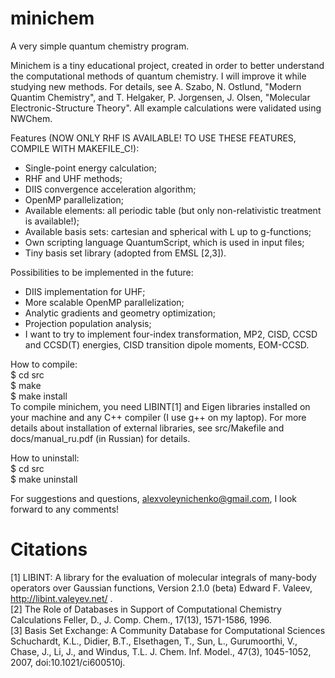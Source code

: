 # minichem
A very simple quantum chemistry program.

Minichem is a tiny educational project, created in order to better understand the computational methods of quantum chemistry. I will improve it while studying new methods.
For details, see A. Szabo, N. Ostlund, "Modern Quantim Chemistry", and T. Helgaker, P. Jorgensen, J. Olsen, "Molecular Electronic-Structure Theory". All example calculations were validated using NWChem.

Features (NOW ONLY RHF IS AVAILABLE! TO USE THESE FEATURES, COMPILE WITH MAKEFILE_C!):
 - Single-point energy calculation;
 - RHF and UHF methods;
 - DIIS convergence acceleration algorithm;
 - OpenMP parallelization;
 - Available elements: all periodic table (but only non-relativistic treatment is available!);
 - Available basis sets: cartesian and spherical with L up to g-functions;
 - Own scripting language QuantumScript, which is used in input files;
 - Tiny basis set library (adopted from EMSL [2,3]).

Possibilities to be implemented in the future:
 - DIIS implementation for UHF;
 - More scalable OpenMP parallelization;
 - Analytic gradients and geometry optimization;
 - Projection population analysis;
 - I want to try to implement four-index transformation, MP2, CISD, CCSD and CCSD(T) energies, CISD transition dipole moments, EOM-CCSD.

How to compile: <br>
 $ cd src <br>
 $ make <br>
 $ make install <br>
To compile minichem, you need LIBINT[1] and Eigen libraries installed on your machine and any C++ compiler (I use g++ on my laptop).
For more details about installation of external libraries, see src/Makefile and docs/manual_ru.pdf (in Russian) for details.

How to uninstall: <br>
 $ cd src <br>
 $ make uninstall <br>

For suggestions and questions, alexvoleynichenko@gmail.com, I look forward to any comments!

# Citations
[1] LIBINT: A library for the evaluation of molecular integrals of many-body operators over Gaussian functions, Version 2.1.0 (beta)
Edward F. Valeev, http://libint.valeyev.net/ .<br>
[2] The Role of Databases in Support of Computational Chemistry Calculations
Feller, D., J. Comp. Chem., 17(13), 1571-1586, 1996.<br>
[3] Basis Set Exchange: A Community Database for Computational Sciences
Schuchardt, K.L., Didier, B.T., Elsethagen, T., Sun, L., Gurumoorthi, V., Chase, J., Li, J., and Windus, T.L.
J. Chem. Inf. Model., 47(3), 1045-1052, 2007, doi:10.1021/ci600510j. <br>
